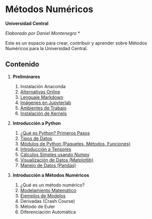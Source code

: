 # Métodos Numéricos
**Universidad Central**

*Elaborado por Daniel Montenegro* *

Este es un espacio para crear, contribuir y aprender sobre Métodos Numéricos para la Universidad Central.

## Contenido

1. **Preliminares**
    1. Instalación Anaconda
    2. [Alternativas Online](./Cuadernos/Alternativas_Online.ipynb)
    3. [Lenguaje Markdown](https://guides.github.com/features/mastering-markdown/)
    4. [Imágenes en Jupyterlab](./Cuadernos/Imagenes_Jupyter.ipynb)
    6. [Ambientes de Trabajo](./Cuadernos/Ambientes.ipynb)
    7. [Instalación de Kernels](./Cuadernos/Instalando_Kernels.ipynb)
    
2. **Introducción a Python**
    1. [¿Qué es Python? Primeros Pasos](./Cuadernos/Intro_Python.ipynb)
    2. [Tipos de Datos](./Cuadernos/Tipos_Datos.ipynb)
    3. [Módulos de Python (Paquetes, Métodos, Funciones)](./Cuadernos/Paquetes.ipynb)
    4. [Introducción a Tensores](./Cuadernos/Intro_Tensors.ipynb)
    5. [Cálculos Simples usando Numpy](./Cuadernos/Intro_Numpy.ipynb)
    6. [Visualización de Datos (Matplotlib)](./Cuadernos/Intro_Graphics.ipynb)
    7. [Manejo de Datos (Pandas)](https://github.com/ucmadcursoPythonyR/2020/blob/master/Cuadernos/Intro_Pandas.ipynb)
    
3. **Introducción a Métodos Numéricos**
    1. ¿Qué es un método numérico?
    2. [Modelamiento Matemático](./Cuadernos/Intro_Model.ipynb)
    3. [Ejemplos de Modelos](./Cuadernos/Ejemplos_Model.ipynb)
    4. Derivadas (Crash Course)
    5. Método de Euler
    5. Diferenciación Automática
